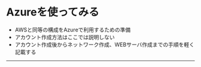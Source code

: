 # Azureを使ってみる
- AWSと同等の構成をAzureで利用するための準備
- アカウント作成方法はここでは説明しない
- アカウント作成後からネットワーク作成、WEBサーバ作成までの手順を軽く記載する

---


